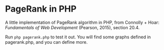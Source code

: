 # PageRank in PHP

A little implementation of PageRank algorithm in PHP, from Connolly + Hoar: _Fundamentals of Web Development_ (Pearson, 2015), section 20.4.

Run `php pagerank.php` to test it out. You will find some graphs defined in pagerank.php, and you can define more.
